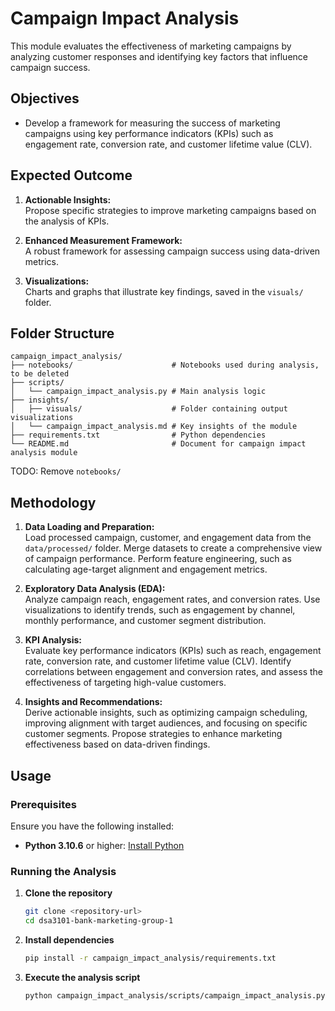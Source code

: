# Campaign Impact Analysis

This module evaluates the effectiveness of marketing campaigns by analyzing customer responses and identifying key factors that influence campaign success.

## Objectives

- Develop a framework for measuring the success of marketing campaigns using key performance indicators (KPIs) such as engagement rate, conversion rate, and customer lifetime value (CLV).

## Expected Outcome

1. **Actionable Insights:**  
   Propose specific strategies to improve marketing campaigns based on the analysis of KPIs.

2. **Enhanced Measurement Framework:**  
   A robust framework for assessing campaign success using data-driven metrics.

3. **Visualizations:**  
   Charts and graphs that illustrate key findings, saved in the `visuals/` folder.

## Folder Structure

```
campaign_impact_analysis/
├── notebooks/                      # Notebooks used during analysis, to be deleted
├── scripts/
│   └── campaign_impact_analysis.py # Main analysis logic
├── insights/
│   ├── visuals/                    # Folder containing output visualizations
│   └── campaign_impact_analysis.md # Key insights of the module
├── requirements.txt                # Python dependencies
└── README.md                       # Document for campaign impact analysis module
```
TODO: Remove `notebooks/`

## Methodology

1. **Data Loading and Preparation:**  
   Load processed campaign, customer, and engagement data from the `data/processed/` folder. Merge datasets to create a comprehensive view of campaign performance. Perform feature engineering, such as calculating age-target alignment and engagement metrics.

2. **Exploratory Data Analysis (EDA):**  
   Analyze campaign reach, engagement rates, and conversion rates. Use visualizations to identify trends, such as engagement by channel, monthly performance, and customer segment distribution.

3. **KPI Analysis:**  
   Evaluate key performance indicators (KPIs) such as reach, engagement rate, conversion rate, and customer lifetime value (CLV). Identify correlations between engagement and conversion rates, and assess the effectiveness of targeting high-value customers.

4. **Insights and Recommendations:**  
   Derive actionable insights, such as optimizing campaign scheduling, improving alignment with target audiences, and focusing on specific customer segments. Propose strategies to enhance marketing effectiveness based on data-driven findings.

## Usage

### Prerequisites

Ensure you have the following installed:
- **Python 3.10.6** or higher: [Install Python](https://www.python.org/downloads/)

### Running the Analysis

1. **Clone the repository**
    ```bash
    git clone <repository-url>
    cd dsa3101-bank-marketing-group-1
    ```

2. **Install dependencies**
    ```bash
    pip install -r campaign_impact_analysis/requirements.txt
    ```

3. **Execute the analysis script**
    ```bash
    python campaign_impact_analysis/scripts/campaign_impact_analysis.py
    ```
